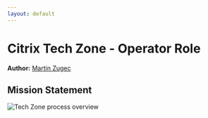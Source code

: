 ```yaml
---
layout: default
---
```

# Citrix Tech Zone - Operator Role

**Author:** [Martin Zugec](https://twitter.com/martinzugec)

## Mission Statement

![Tech Zone process overview](/media/role-operator-overview.jpg)